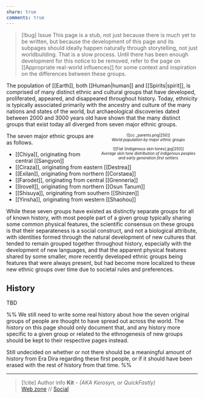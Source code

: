 ```yaml
---
share: true
comments: true
---
```

> [!bug] Issue
> This page is a stub, not just because there is much yet to be written, but because the development of this page and its subpages should ideally happen naturally through storytelling, not just worldbuilding. That is a slow process. Until there has been enough development for this notice to be removed, refer to the page on [[Appropriate real-world influences]] for some context and inspiration on the differences between these groups.

The population of [[Earth]], both [[Human|human]] and [[Spirits|spirit]], is comprised of many distinct ethnic and cultural groups that have developed, proliferated, appeared, and disappeared throughout history. Today, ethnicity is typically associated primarily with the ancestry and culture of the many nations and states of the world, but archaeological discoveries dated between 2000 and 3000 years old have shown that the many distinct groups that exist today all diverged from seven major ethnic groups.

<span align="center" style="float:right; clear:right; width:260px; margin-left:14px; font-size:10px">![[cc _parents.png|250]]<br><i>World population by major ethnic groups</i><br><br>![[Flat (Indigenous skin tones).jpg|250]]<br><i>Average skin tone distribution of indigenous peoples and early generation first settlers</i></span>

The seven major ethnic groups are as follows.
- [[Chiya]], originating from central [[Sangyon]]
- [[Ciraza]], originating from eastern [[Destrea]]
- [[Exilan]], originating from northern [[Corstaea]]
- [[Farodet]], originating from central [[Grenneria]]
- [[Irovell]], originating from northern [[Osun Tanum]]
- [[Shisuya]], originating from southern [[Shinzen]]
- [[Yinsha]], originating from western [[Shaohou]]

While these seven groups have existed as distinctly separate groups for all of known history, with most people part of a given group typically sharing some common physical features, the scientific consensus on these groups is that their separateness is a social construct, and not a biological attribute, with identities formed through the natural development of new cultures that tended to remain grouped together throughout history, especially with the development of new languages, and that the apparent physical features shared by some smaller, more recently developed ethnic groups being features that were always present, but had become more localized to these new ethnic groups over time due to societal rules and preferences.

## History

TBD

%% We still need to write some real history about how the seven original groups of people are thought to have spread out across the world. The history on this page should only document that, and any history more specific to a given group or related to the ethnogenesis of new groups should be kept to their respective pages instead. 

Still undecided on whether or not there should be a meaningful amount of history from Era Dira regarding these first people, or if it should have been erased with the rest of history from that time. %%

-----
> [!cite] Author info
> **Kit** - *(AKA Kerosyn, or QuickFastly)*\
> [Web zone](https://kerosyn.link) // [Social](https://a.tripulse.link/@kit)